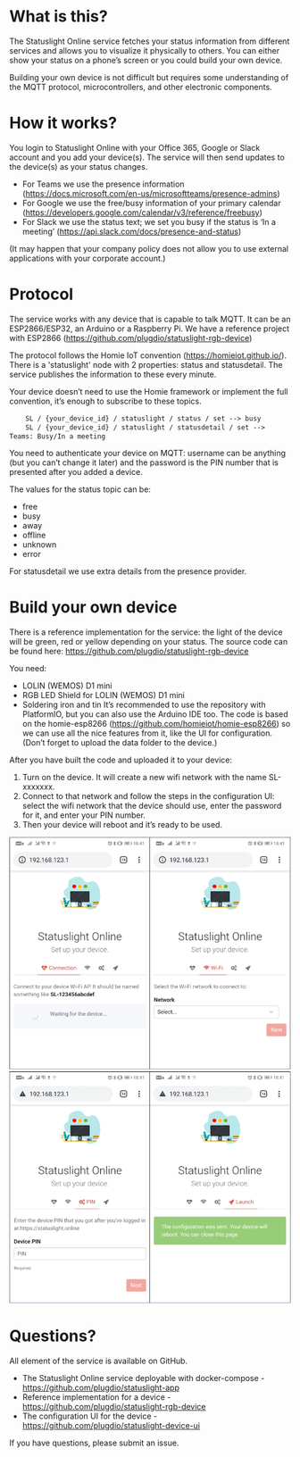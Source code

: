 # What is this?
The Statuslight Online service fetches your status information from different services and allows you to visualize it physically to others. You can either show your status on a phone’s screen or you could build your own device.

Building your own device is not difficult but requires some understanding of the MQTT protocol, microcontrollers, and other electronic components.

# How it works?
You login to Statuslight Online with your Office 365, Google or Slack account and you add your device(s). The service will then send updates to the device(s) as your status changes.

- For Teams we use the presence information (https://docs.microsoft.com/en-us/microsoftteams/presence-admins)
- For Google we use the free/busy information of your primary calendar (https://developers.google.com/calendar/v3/reference/freebusy)
- For Slack we use the status text; we set you busy if the status is ‘In a meeting’ (https://api.slack.com/docs/presence-and-status)

(It may happen that your company policy does not allow you to use external applications with your corporate account.)

# Protocol
The service works with any device that is capable to talk MQTT. It can be an ESP2866/ESP32, an Arduino or a Raspberry Pi. We have a reference project with ESP2866 (https://github.com/plugdio/statuslight-rgb-device)

The protocol follows the Homie IoT convention (https://homieiot.github.io/). There is a 'statuslight' node with 2 properties: status and statusdetail. The service publishes the information to these every minute.

Your device doesn’t need to use the Homie framework or implement the full convention, it’s enough to subscribe to these topics.

        SL / {your_device_id} / statuslight / status / set --> busy
        SL / {your_device_id} / statuslight / statusdetail / set --> Teams: Busy/In a meeting
      
You need to authenticate your device on MQTT: username can be anything (but you can’t change it later) and the password is the PIN number that is presented after you added a device.

The values for the status topic can be:

- free
- busy
- away
- offline
- unknown
- error

For statusdetail we use extra details from the presence provider.

# Build your own device
There is a reference implementation for the service: the light of the device will be green, red or yellow depending on your status. The source code can be found here: https://github.com/plugdio/statuslight-rgb-device

You need:

- LOLIN (WEMOS) D1 mini
- RGB LED Shield for LOLIN (WEMOS) D1 mini
- Soldering iron and tin
It’s recommended to use the repository with PlatformIO, but you can also use the Arduino IDE too. The code is based on the homie-esp8266 (https://github.com/homieiot/homie-esp8266) so we can use all the nice features from it, like the UI for configuration. (Don’t forget to upload the data folder to the device.)

After you have built the code and uploaded it to your device:

1. Turn on the device. It will create a new wifi network with the name SL-xxxxxxx.
2. Connect to that network and follow the steps in the configuration UI: select the wifi network that the device should use, enter the password for it, and enter your PIN number.
3. Then your device will reboot and it’s ready to be used.

<img src="src/ui/assets/img/ui-12.PNG" width="550">
<img src="src/ui/assets/img/ui-34.PNG" width="550">

# Questions?
All element of the service is available on GitHub.

- The Statuslight Online service deployable with docker-compose - https://github.com/plugdio/statuslight-app
- Reference implementation for a device - https://github.com/plugdio/statuslight-rgb-device
- The configuration UI for the device - https://github.com/plugdio/statuslight-device-ui

If you have questions, please submit an issue.
